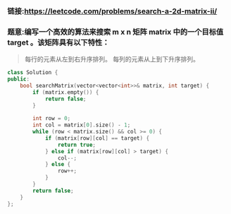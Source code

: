 ### 链接:https://leetcode.com/problems/search-a-2d-matrix-ii/

### 题意:编写一个高效的算法来搜索 m x n 矩阵 matrix 中的一个目标值 target 。该矩阵具有以下特性：

> 每行的元素从左到右升序排列。
> 每列的元素从上到下升序排列。



```c++
class Solution {
public:
    bool searchMatrix(vector<vector<int>>& matrix, int target) {        
        if (matrix.empty()) {
            return false;
        }
        
        int row = 0;
        int col = matrix[0].size() - 1;
        while (row < matrix.size() && col >= 0) {
            if (matrix[row][col] == target) {
                return true;
            } else if (matrix[row][col] > target) {
                col--;
            } else {
                row++;
            }
        }
        return false;
    }
};
```

